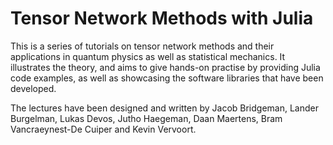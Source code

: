 # Tensor Network Methods with Julia

This is a series of tutorials on tensor network methods and their applications in quantum
physics as well as statistical mechanics. It illustrates the theory, and aims to give
hands-on practise by providing Julia code examples, as well as showcasing the software
libraries that have been developed.

The lectures have been designed and written by Jacob Bridgeman, Lander Burgelman, Lukas
Devos, Jutho Haegeman, Daan Maertens, Bram Vancraeynest-De Cuiper and Kevin Vervoort.

```{tableofcontents}
```
